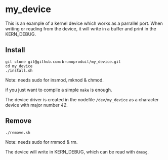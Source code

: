 # my_device
This is an example of a kernel device which works as a parrallel port. When writing or reading from the device, it will write in a buffer and print in the KERN_DEBUG.

## Install

```
git clone git@github.com:brunoproduit/my_device.git
cd my_device
./install.sh
```

Note: needs sudo for insmod, mknod & chmod.

if you just want to compile a simple `make` is enough.

The device driver is created in the nodefile `/dev/my_device` as a character device with major number *42*.

## Remove 

```
./remove.sh
```

Note: needs sudo for rmmod & rm.

The device will write in KERN_DEBUG, which can be read with `dmesg`.
